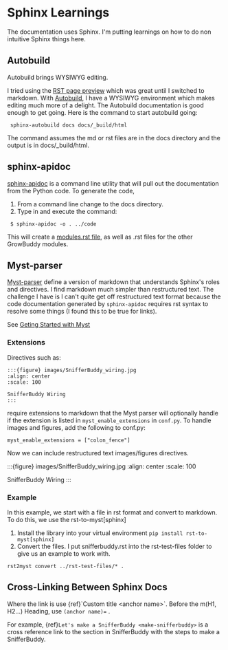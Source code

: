 
# Sphinx Learnings

The documentation uses Sphinx.  I'm putting learnings on how to do non intuitive Sphinx things here.

## Autobuild
Autobuild brings WYSIWYG editing.

I tried using the [RST page preview](https://marketplace.visualstudio.com/items?itemName=lextudio.restructuredtext) which was great until I switched to markdown.  With [Autobuild](https://github.com/executablebooks/sphinx-autobuild), I have a WYSIWYG environment which makes editing much more of a delight.  The Autobuild documentation is good enough to get going.  Here is the command to start autobuild going:
```console
 sphinx-autobuild docs docs/_build/html
```

The command assumes the md or rst files are in the docs directory and the output is in docs/_build/html.

## sphinx-apidoc
[sphinx-apidoc](https://www.sphinx-doc.org/en/master/man/sphinx-apidoc.html) is a command line utility that will pull out the documentation from the Python code.  To generate the code,
1. From a command line change to the docs directory.
2. Type in and execute the command:
```console
 $ sphinx-apidoc -o . ../code
```
This will create a [modules.rst file](modules.rst), as well as .rst files for the other GrowBuddy modules.


## Myst-parser

[Myst-parser](https://myst-parser.readthedocs.io/en/latest/) define a version of markdown that understands Sphinx's roles and directives.  I find markdown much simpler than restructured text.  The challenge I have is I can't quite get off restructured text format because the code documentation generated by `sphinx-apidoc` requires rst syntax to resolve some things (I found this to be true for links).

See [Geting Started with Myst](https://myst-parser.readthedocs.io/en/latest/intro.html)

### Extensions
Directives such as:
```
:::{figure} images/SnifferBuddy_wiring.jpg
:align: center
:scale: 100

SnifferBuddy Wiring
:::
```
require extensions to markdown that the Myst parser will optionally handle if the extension is listed in `myst_enable_extensions` in `conf.py`.  To handle images and figures, add the following to conf.py:
```
myst_enable_extensions = ["colon_fence"]
```
Now we can include restructured text images/figures directives.

:::{figure} images/SnifferBuddy_wiring.jpg
:align: center
:scale: 100

SnifferBuddy Wiring
:::

### Example
In this example, we start with a file in rst format and convert to markdown.  To do this, we use the rst-to-myst[sphinx]
1. Install the library into your virtual environment `pip install rst-to-myst[sphinx]`
2. Convert the files.  I put snifferbuddy.rst into the rst-test-files folder to give us an example to work with. 
```
rst2myst convert ../rst-test-files/* .
```
## Cross-Linking Between Sphinx Docs

Where the link is use \{ref\}\`Custom title \<anchor name\>\`.  Before the m(H1, H2...) Heading, use `(anchor name)=` .

For example, {ref}`Let's make a SnifferBuddy <make-snifferbuddy>` is a cross reference link to the section in SnifferBuddy with the steps to make a SnifferBuddy.



